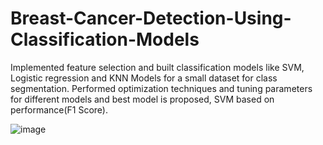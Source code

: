 # Breast-Cancer-Detection-Using-Classification-Models

Implemented feature selection and built classification models like SVM, Logistic regression and KNN Models for a small dataset for class segmentation. Performed optimization techniques and tuning parameters for different models and best model is proposed, SVM based on performance(F1 Score).

![image](https://github.com/sumanthdonthula/Breast-Cancer-Detection-Using-Classification-Models/assets/46747610/8604166b-9d24-419d-bf3a-62d48b236c99)
